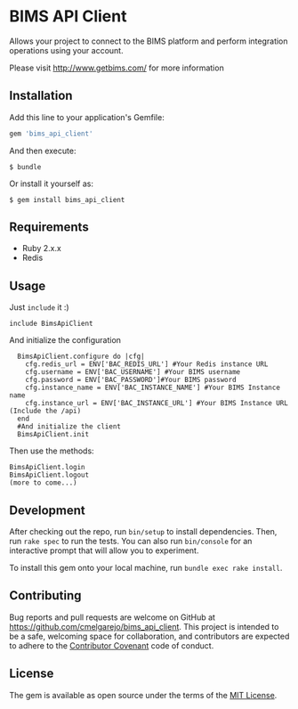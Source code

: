 # BIMS API Client

Allows your project to connect to the BIMS platform and perform integration operations using your account.
 
Please visit http://www.getbims.com/ for more information

## Installation

Add this line to your application's Gemfile:

```ruby
gem 'bims_api_client'
```

And then execute:

    $ bundle

Or install it yourself as:

    $ gem install bims_api_client

## Requirements

* Ruby 2.x.x
* Redis

## Usage

Just `include` it :)

```
include BimsApiClient
```

And initialize the configuration

```
  BimsApiClient.configure do |cfg|
    cfg.redis_url = ENV['BAC_REDIS_URL'] #Your Redis instance URL
    cfg.username = ENV['BAC_USERNAME'] #Your BIMS username
    cfg.password = ENV['BAC_PASSWORD']#Your BIMS password
    cfg.instance_name = ENV['BAC_INSTANCE_NAME'] #Your BIMS Instance name
    cfg.instance_url = ENV['BAC_INSTANCE_URL'] #Your BIMS Instance URL (Include the /api)
  end
  #And initialize the client
  BimsApiClient.init
```

Then use the methods: 
```
BimsApiClient.login
BimsApiClient.logout
(more to come...)
```

## Development

After checking out the repo, run `bin/setup` to install dependencies. Then, run `rake spec` to run the tests. You can also run `bin/console` for an interactive prompt that will allow you to experiment.

To install this gem onto your local machine, run `bundle exec rake install`.

## Contributing

Bug reports and pull requests are welcome on GitHub at https://github.com/cmelgarejo/bims_api_client. This project is intended to be a safe, welcoming space for collaboration, and contributors are expected to adhere to the [Contributor Covenant](http://contributor-covenant.org) code of conduct.


## License

The gem is available as open source under the terms of the [MIT License](http://opensource.org/licenses/MIT).

